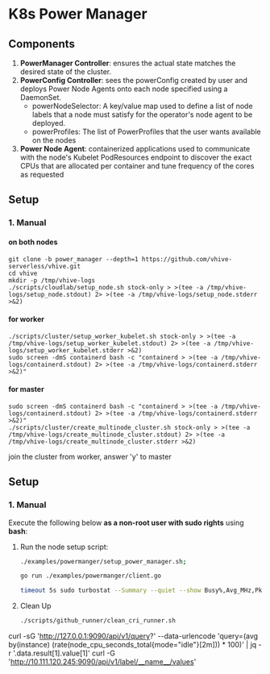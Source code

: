 # K8s Power Manager

## Components
1. **PowerManager Controller**: ensures the actual state matches the desired state of the cluster.
2. **PowerConfig Controller**: sees the powerConfig created by user and deploys Power Node Agents onto each node specified using a DaemonSet.
    - powerNodeSelector: A key/value map used to define a list of node labels that a node must satisfy for the operator's node
      agent to be deployed.
    - powerProfiles: The list of PowerProfiles that the user wants available on the nodes
3. **Power Node Agent**: containerized applications used to communicate with the node's Kubelet PodResources endpoint to discover the exact CPUs that
   are allocated per container and tune frequency of the cores as requested


## Setup
### 1. Manual
#### on both nodes
    git clone -b power_manager --depth=1 https://github.com/vhive-serverless/vhive.git
    cd vhive
    mkdir -p /tmp/vhive-logs
    ./scripts/cloudlab/setup_node.sh stock-only > >(tee -a /tmp/vhive-logs/setup_node.stdout) 2> >(tee -a /tmp/vhive-logs/setup_node.stderr >&2)

#### for worker
    ./scripts/cluster/setup_worker_kubelet.sh stock-only > >(tee -a /tmp/vhive-logs/setup_worker_kubelet.stdout) 2> >(tee -a /tmp/vhive-logs/setup_worker_kubelet.stderr >&2)
    sudo screen -dmS containerd bash -c "containerd > >(tee -a /tmp/vhive-logs/containerd.stdout) 2> >(tee -a /tmp/vhive-logs/containerd.stderr >&2)"

#### for master
    sudo screen -dmS containerd bash -c "containerd > >(tee -a /tmp/vhive-logs/containerd.stdout) 2> >(tee -a /tmp/vhive-logs/containerd.stderr >&2)"
    ./scripts/cluster/create_multinode_cluster.sh stock-only > >(tee -a /tmp/vhive-logs/create_multinode_cluster.stdout) 2> >(tee -a /tmp/vhive-logs/create_multinode_cluster.stderr >&2)

 join the cluster from worker, answer 'y' to master

## Setup 
### 1. Manual

Execute the following below **as a non-root user with sudo rights** using **bash**:
1. Run the node setup script:
    ```bash
    ./examples/powermanger/setup_power_manager.sh;
   
   go run ./examples/powermanger/client.go
   
   timeout 5s sudo turbostat --Summary --quiet --show Busy%,Avg_MHz,PkgTmp,PkgWatt > data.txt
 
2. Clean Up
   ```bash
   ./scripts/github_runner/clean_cri_runner.sh
   ```

curl -sG 'http://127.0.0.1:9090/api/v1/query?' --data-urlencode 'query=(avg by(instance) (rate(node_cpu_seconds_total{mode="idle"}[2m])) * 100)' | jq -r '.data.result[1].value[1]'
curl -G 'http://10.111.120.245:9090/api/v1/label/__name__/values'
